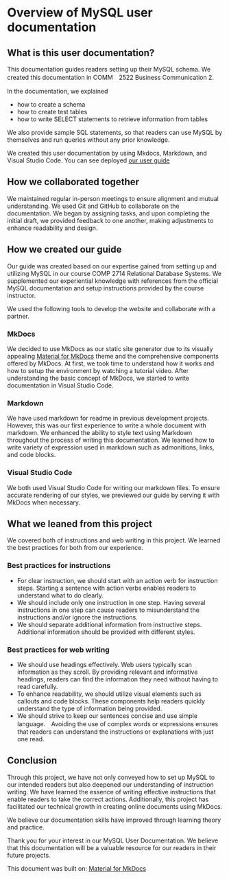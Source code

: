 # Overview of MySQL user documentation

## What is this user documentation?
This documentation guides readers setting up their MySQL schema. We created this documentation in COMM　2522 Business Communication 2.

In the documentation, we explained
- how to create a schema
- how to create test tables
- how to write SELECT statements to retrieve information from tables 

We also provide sample SQL statements, so that readers can use MySQL by themselves and run queries without any prior knowledge.

We created this user documentation by using Mkdocs, Markdown, and Visual Studio Code.
You can see deployed [our user guide](https://miryeong1235.github.io/COMM2216-user-guide/)


## How we collaborated together

We maintained regular in-person meetings to ensure alignment and mutual understanding.
We used Git and GitHub to collaborate on the documentation. We began by assigning tasks, and upon completing the initial draft, we provided feedback to one another, making adjustments to enhance readability and design.


## How we created our guide

Our guide was created based on our expertise gained from setting up and utilizing MySQL in our course COMP 2714 Relational Database Systems. We supplemented our experiential knowledge with references from the official MySQL documentation and setup instructions provided by the course instructor. 

We used the following tools to develop the website and collaborate with a partner.

### MkDocs

We decided to use MkDocs as our static site generator due to its visually appealing [Material for MkDocs](https://github.com/squidfunk/mkdocs-material) theme and the comprehensive components offered by MkDocs. At first, we took time to understand how it works and how to setup the environment by watching a tutorial video. After understanding the basic concept of MkDocs, we started to write documentation in Visual Studio Code.

### Markdown

We have used markdown for readme in previous development projects. However, this was our first experience to write a whole document with markdown.
We enhanced the ability to style text using Markdown throughout the process of writing this documentation. We learned how to write variety of expression used in markdown such as admonitions, links, and code blocks.

### Visual Studio Code

We both used Visual Studio Code for writing our markdown files. 
To ensure accurate rendering of our styles, we previewed our guide by serving it with MkDocs when necessary.

## What we leaned from this project

We covered both of instructions and web writing in this project. We learned the best practices for both from our experience.

### Best practices for instructions
- For clear instruction, we should start with an action verb for instruction steps. Starting a sentence with action verbs enables readers to understand what to do clearly.
- We should include only one instruction in one step. Having several instructions in one step can cause readers to misunderstand the instructions and/or ignore the instructions.
- We should separate additional information from instructive steps. Additional information should be provided with different styles.


### Best practices for web writing
- We should use headings effectively. Web users typically scan information as they scroll. By providing relevant and informative headings, readers can find the information they need without having to read carefully.
- To enhance readability, we should utilize visual elements such as callouts and code blocks. These components help readers quickly understand the type of information being provided.
- We should strive to keep our sentences concise and use simple language.　Avoiding the use of complex words or expressions ensures that readers can understand the instructions or explanations with just one read.


## Conclusion
Through this project, we have not only conveyed how to set up MySQL to our intended readers but also deepened our understanding of instruction writing. We have learned the essence of writing effective instructions that enable readers to take the correct actions. Additionally, this project has facilitated our technical growth in creating online documents using MkDocs.

We believe our documentation skills have improved through learning theory and practice.

Thank you for your interest in our MySQL User Documentation. We believe that this documentation will be a valuable resource for our readers in their future projects.

This document was built on: [Material for MkDocs](https://github.com/squidfunk/mkdocs-material)